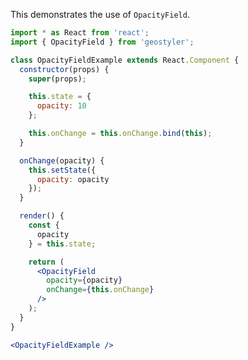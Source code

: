 <!--
 * Released under the BSD 2-Clause License
 *
 * Copyright (c) 2018-present, terrestris GmbH & Co. KG
 * All rights reserved.
 *
 * Redistribution and use in source and binary forms, with or without
 * modification, are permitted provided that the following conditions are met:
 *
 * * Redistributions of source code must retain the above copyright notice,
 *   this list of conditions and the following disclaimer.
 *
 * * Redistributions in binary form must reproduce the above copyright notice,
 *   this list of conditions and the following disclaimer in the documentation
 *   and/or other materials provided with the distribution.
 *
 * THIS SOFTWARE IS PROVIDED BY THE COPYRIGHT HOLDERS AND CONTRIBUTORS "AS IS"
 * AND ANY EXPRESS OR IMPLIED WARRANTIES, INCLUDING, BUT NOT LIMITED TO, THE
 * IMPLIED WARRANTIES OF MERCHANTABILITY AND FITNESS FOR A PARTICULAR PURPOSE
 * ARE DISCLAIMED. IN NO EVENT SHALL THE COPYRIGHT HOLDER OR CONTRIBUTORS BE
 * LIABLE FOR ANY DIRECT, INDIRECT, INCIDENTAL, SPECIAL, EXEMPLARY, OR
 * CONSEQUENTIAL DAMAGES (INCLUDING, BUT NOT LIMITED TO, PROCUREMENT OF
 * SUBSTITUTE GOODS OR SERVICES; LOSS OF USE, DATA, OR PROFITS; OR BUSINESS
 * INTERRUPTION) HOWEVER CAUSED AND ON ANY THEORY OF LIABILITY, WHETHER IN
 * CONTRACT, STRICT LIABILITY, OR TORT (INCLUDING NEGLIGENCE OR OTHERWISE)
 * ARISING IN ANY WAY OUT OF THE USE OF THIS SOFTWARE, EVEN IF ADVISED OF THE
 * POSSIBILITY OF SUCH DAMAGE.
 *
-->

This demonstrates the use of `OpacityField`.

```jsx
import * as React from 'react';
import { OpacityField } from 'geostyler';

class OpacityFieldExample extends React.Component {
  constructor(props) {
    super(props);

    this.state = {
      opacity: 10
    };

    this.onChange = this.onChange.bind(this);
  }

  onChange(opacity) {
    this.setState({
      opacity: opacity
    });
  }

  render() {
    const {
      opacity
    } = this.state;

    return (
      <OpacityField
        opacity={opacity}
        onChange={this.onChange}
      />
    );
  }
}

<OpacityFieldExample />
```
